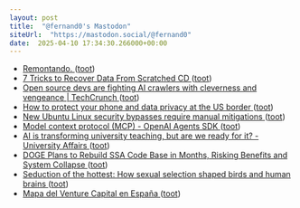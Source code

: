 ```yaml
---
layout: post
title:  "@fernand0's Mastodon"
siteUrl:  "https://mastodon.social/@fernand0"
date:  2025-04-10 17:34:30.266000+00:00
---
```

*  [Remontando. ](https://avecesunafoto.wordpress.com/2025/04/09/remontando) ([toot](https://mastodon.social/@fernand0/114314868835271961))
*  [7 Tricks to Recover Data From Scratched CD ](https://www.stellarinfo.com/blog/fix-a-scratched-cd-recover-data) ([toot](https://mastodon.social/@fernand0/114314863359944689))
*  [Open source devs are fighting AI crawlers with cleverness and vengeance \| TechCrunch ](https://techcrunch.com/2025/03/27/open-source-devs-are-fighting-ai-crawlers-with-cleverness-and-vengeance) ([toot](https://mastodon.social/@fernand0/114314701502213103))
*  [How to protect your phone and data privacy at the US border ](https://www.theguardian.com/technology/2025/mar/26/phone-search-privacy-us-border-immigratio) ([toot](https://mastodon.social/@fernand0/114314357746556396))
*  [New Ubuntu Linux security bypasses require manual mitigations ](https://www.bleepingcomputer.com/news/security/new-ubuntu-linux-security-bypasses-require-manual-mitigations) ([toot](https://mastodon.social/@fernand0/114314182930668506))
*  [Model context protocol (MCP) - OpenAI Agents SDK ](https://openai.github.io/openai-agents-python/mcp) ([toot](https://mastodon.social/@fernand0/114313988200511764))
*  [AI is transforming university teaching, but are we ready for it? - University Affairs ](https://universityaffairs.ca/opinion/ai-is-transforming-university-teaching-but-are-we-ready-for-it) ([toot](https://mastodon.social/@fernand0/114313712046653294))
*  [DOGE Plans to Rebuild SSA Code Base in Months, Risking Benefits and System Collapse ](https://www.wired.com/story/doge-rebuild-social-security-administration-cobol-benefits) ([toot](https://mastodon.social/@fernand0/114313377062276848))
*  [Seduction of the hottest: How sexual selection shaped birds and human brains ](https://bigthink.com/life/how-sexual-selection-shaped-birds-and-human-brains) ([toot](https://mastodon.social/@fernand0/114313129553065701))
*  [Mapa del Venture Capital en España ](https://elreferente.es/actualidad/mapa-del-venture-capital-en-espana-tendencias-fondos-mas-activos-y-sectores-en-crecimiento) ([toot](https://mastodon.social/@fernand0/114312891319157108))
